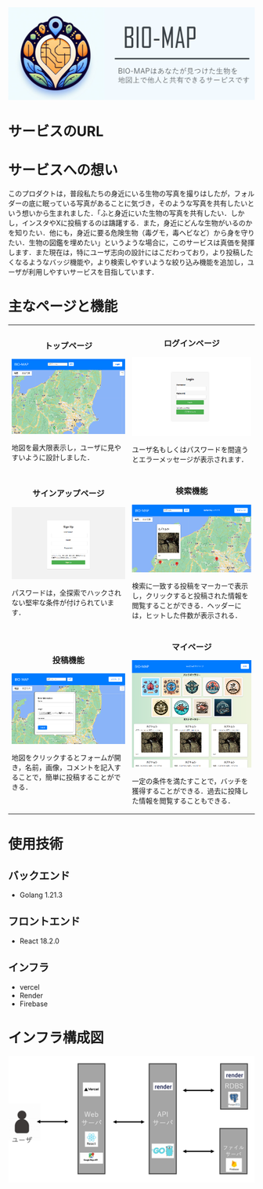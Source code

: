 <img src="./imgs/top.png">

# サービスのURL

# サービスへの想い
このプロダクトは，普段私たちの身近にいる生物の写真を撮りはしたが，フォルダーの底に眠っている写真があることに気づき，そのような写真を共有したいという想いから生まれました．「ふと身近にいた生物の写真を共有したい．しかし，インスタやXに投稿するのは躊躇する．また，身近にどんな生物がいるのかを知りたい．他にも，身近に要る危険生物（毒グモ，毒ヘビなど）から身を守りたい．生物の図鑑を埋めたい」というような場合に，このサービスは真価を発揮します．また現在は，特にユーザ志向の設計にはこだわっており，より投稿したくなるようなバッジ機能や，より検索しやすいような絞り込み機能を追加し，ユーザが利用しやすいサービスを目指しています．

# 主なページと機能
<table>
  <tr>
    <td>
      <h3 style="text-align: center">トップページ</h3>
      <img src="./imgs/top_page.png">
      <p>
      地図を最大限表示し，ユーザに見やすいように設計しました．
      </p>
      </td>
    <td>
      <h3 style="text-align: center">ログインページ</h3>
      <img src="./imgs/login_page.png">
      <p>
      ユーザ名もしくはパスワードを間違うとエラーメッセージが表示されます．
      </p>
    </td>
  </tr>
  <tr>
    <td>
      <h3 style="text-align: center">サインアップページ</h3>
      <img src="./imgs/signup_page.png">
      <p>
      パスワードは，全探索でハックされない堅牢な条件が付けられています．
      </p>
    </td>
    <td>
      <h3 style="text-align: center">検索機能</h3>
      <img src="./imgs/search_function.png">
      <p>
      検索に一致する投稿をマーカーで表示し，クリックすると投稿された情報を閲覧することができる．ヘッダーには，ヒットした件数が表示される．
      </p>
    </td>
  </tr>
  <tr>
    <td>
      <h3 style="text-align: center">投稿機能</h3>
      <img src="./imgs/post_function.png">
      <p>
      地図をクリックするとフォームが開き，名前，画像，コメントを記入することで，簡単に投稿することができる．
      </p>
    </td>
    <td>
      <h3 style="text-align: center">マイページ</h3>
      <img src="./imgs/mypage.png">
      <p>
      一定の条件を満たすことで，バッチを獲得することができる．過去に投降した情報を閲覧することもできる．
      </p>
    </td>
  </tr>
</table>

# 使用技術
## バックエンド
- Golang 1.21.3
## フロントエンド
- React 18.2.0
## インフラ
- vercel
- Render
- Firebase

# インフラ構成図
<img src="./imgs/infrastructure.png">

